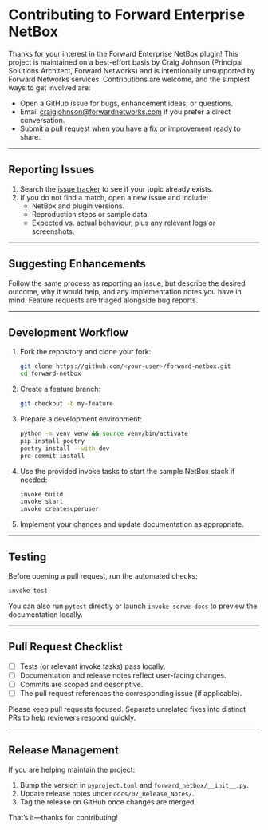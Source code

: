 # Contributing to Forward Enterprise NetBox

Thanks for your interest in the Forward Enterprise NetBox plugin! This project is
maintained on a best-effort basis by Craig Johnson (Principal Solutions
Architect, Forward Networks) and is intentionally unsupported by Forward
Networks services. Contributions are welcome, and the simplest ways to get
involved are:

- Open a GitHub issue for bugs, enhancement ideas, or questions.
- Email [craigjohnson@forwardnetworks.com](mailto:craigjohnson@forwardnetworks.com)
  if you prefer a direct conversation.
- Submit a pull request when you have a fix or improvement ready to share.

---

## Reporting Issues

1. Search the [issue tracker](https://github.com/forwardnetworks/forward-netbox/issues)
   to see if your topic already exists.
2. If you do not find a match, open a new issue and include:
   - NetBox and plugin versions.
   - Reproduction steps or sample data.
   - Expected vs. actual behaviour, plus any relevant logs or screenshots.

---

## Suggesting Enhancements

Follow the same process as reporting an issue, but describe the desired outcome,
why it would help, and any implementation notes you have in mind. Feature
requests are triaged alongside bug reports.

---

## Development Workflow

1. Fork the repository and clone your fork:
   ```bash
   git clone https://github.com/<your-user>/forward-netbox.git
   cd forward-netbox
   ```
2. Create a feature branch:
   ```bash
   git checkout -b my-feature
   ```
3. Prepare a development environment:
   ```bash
   python -m venv venv && source venv/bin/activate
   pip install poetry
   poetry install --with dev
   pre-commit install
   ```
4. Use the provided invoke tasks to start the sample NetBox stack if needed:
   ```bash
   invoke build
   invoke start
   invoke createsuperuser
   ```
5. Implement your changes and update documentation as appropriate.

---

## Testing

Before opening a pull request, run the automated checks:

```bash
invoke test
```

You can also run `pytest` directly or launch `invoke serve-docs` to preview the
documentation locally.

---

## Pull Request Checklist

- [ ] Tests (or relevant invoke tasks) pass locally.
- [ ] Documentation and release notes reflect user-facing changes.
- [ ] Commits are scoped and descriptive.
- [ ] The pull request references the corresponding issue (if applicable).

Please keep pull requests focused. Separate unrelated fixes into distinct PRs to
help reviewers respond quickly.

---

## Release Management

If you are helping maintain the project:

1. Bump the version in `pyproject.toml` and `forward_netbox/__init__.py`.
2. Update release notes under `docs/02_Release_Notes/`.
3. Tag the release on GitHub once changes are merged.

That’s it—thanks for contributing!
